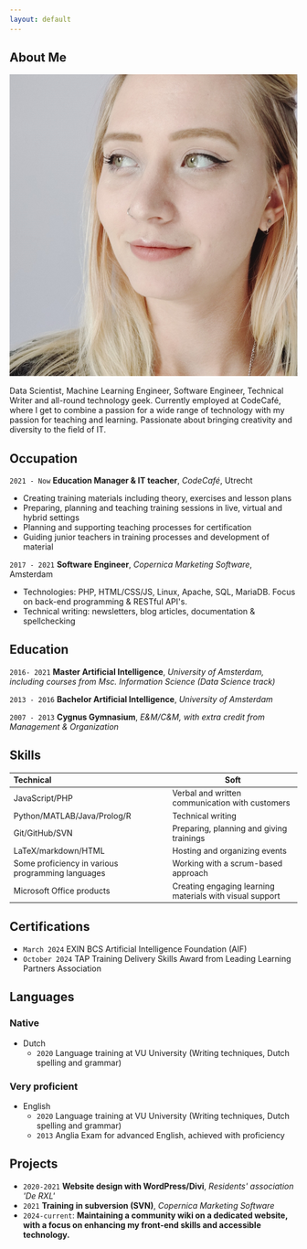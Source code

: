 ```yaml
---
layout: default
---
```


## About Me

<img class="profile-picture" src="profile.jpg" alt="Photo of Selina Blijleven">

Data Scientist, Machine Learning Engineer, Software Engineer, Technical Writer and all-round technology geek. 
Currently employed at CodeCafé, where I get to combine a passion for a wide range of technology with my passion 
for teaching and learning. Passionate about bringing creativity and diversity to the field of IT. 

## Occupation
`2021 - Now`
**Education Manager & IT teacher**, *CodeCafé*, Utrecht

- Creating training materials including theory, exercises and lesson plans
- Preparing, planning and teaching training sessions in live, virtual and hybrid settings
- Planning and supporting teaching processes for certification
- Guiding junior teachers in training processes and development of material

`2017 - 2021`
**Software Engineer**, *Copernica Marketing Software*, Amsterdam

- Technologies: PHP, HTML/CSS/JS, Linux, Apache, SQL, MariaDB. Focus on back-end programming & RESTful API's.
- Technical writing: newsletters, blog articles, documentation & spellchecking

## Education

`2016- 2021`
**Master Artificial Intelligence**, *University of Amsterdam, including courses from Msc. Information Science (Data Science track)*

`2013 - 2016`
**Bachelor Artificial Intelligence**, *University of Amsterdam*

`2007 - 2013`
**Cygnus Gymnasium**, *E&M/C&M, with extra credit from Management & Organization*

## Skills

| Technical                                         | Soft                                                     |
| :------------------------------------------------ |----------------------------------------------------------|
| JavaScript/PHP                                    | Verbal and written communication with customers          |
| Python/MATLAB/Java/Prolog/R                       | Technical writing                                        |
| Git/GitHub/SVN                                    | Preparing, planning and giving trainings                 |
| LaTeX/markdown/HTML                               | Hosting and organizing events                            |
| Some proficiency in various programming languages | Working with a scrum-based approach                      |
| Microsoft Office products                         | Creating engaging learning materials with visual support |

## Certifications

- `March 2024` EXIN BCS Artificial Intelligence Foundation (AIF)
- `October 2024` TAP Training Delivery Skills Award from Leading Learning Partners Association

## Languages

### Native
- Dutch
  - `2020` Language training at VU University (Writing techniques, Dutch spelling and grammar)

### Very proficient

- English
  - `2020` Language training at VU University (Writing techniques, Dutch spelling and grammar)
  - `2013` Anglia Exam for advanced English, achieved with proficiency
  

## Projects

* `2020-2021` **Website design with WordPress/Divi**, *Residents' association 'De RXL'*
* `2021` **Training in subversion (SVN)**, *Copernica Marketing Software*
* `2024-current`: **Maintaining a community wiki on a dedicated website, with a focus on enhancing my front-end skills 
and accessible technology.**

